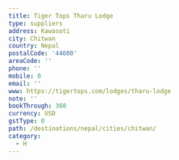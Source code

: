 ```yaml
---
title: Tiger Tops Tharu Lodge
type: suppliers
address: Kawasoti
city: Chitwan
country: Nepal
postalCode: '44600'
areaCode: ''
phone: ''
mobile: 0
email: ''
www: https://tigertops.com/lodges/tharu-lodge
note: ''
bookThrough: 360
currency: USD
gstType: 0
path: /destinations/nepal/cities/chitwan/
category:
  - H
---
```


